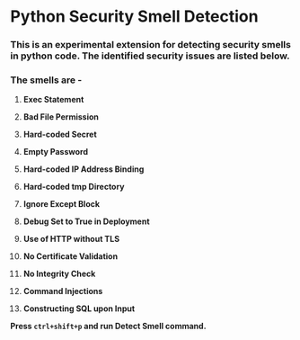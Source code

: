 # Python Security Smell Detection

### This is an experimental extension for detecting security smells in python code. The identified security issues are listed below.

### The smells are -

1. **Exec Statement**

2. **Bad File Permission**

3. **Hard-coded Secret**

4. **Empty Password**

5. **Hard-coded IP Address Binding**

6. **Hard-coded tmp Directory**

7. **Ignore Except Block**

8. **Debug Set to True in Deployment**

9. **Use of HTTP without TLS**

10. **No Certificate Validation**

11. **No Integrity Check**

12. **Command Injections**

13. **Constructing SQL upon Input**

**Press `ctrl+shift+p` and run **Detect Smell** command.**
